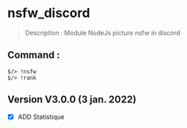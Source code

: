 # nsfw_discord

> Description : Module NodeJs picture nsfw in discord

## Command :

```
$/> !nsfw
$/> !rank
```
## Version V3.0.0 (3 jan. 2022)

-  [X] ADD Statistique
